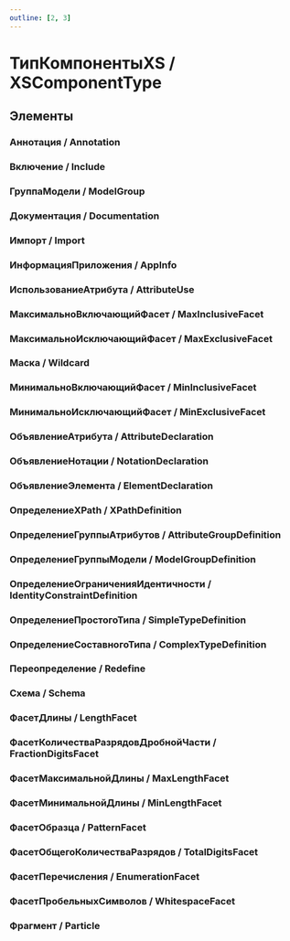 ```yaml
---
outline: [2, 3]
---
```


# ТипКомпонентыXS / XSComponentType


## Элементы


### Аннотация / Annotation


### Включение / Include


### ГруппаМодели / ModelGroup


### Документация / Documentation


### Импорт / Import


### ИнформацияПриложения / AppInfo


### ИспользованиеАтрибута / AttributeUse


### МаксимальноВключающийФасет / MaxInclusiveFacet


### МаксимальноИсключающийФасет / MaxExclusiveFacet


### Маска / Wildcard


### МинимальноВключающийФасет / MinInclusiveFacet


### МинимальноИсключающийФасет / MinExclusiveFacet


### ОбъявлениеАтрибута / AttributeDeclaration


### ОбъявлениеНотации / NotationDeclaration


### ОбъявлениеЭлемента / ElementDeclaration


### ОпределениеXPath / XPathDefinition


### ОпределениеГруппыАтрибутов / AttributeGroupDefinition


### ОпределениеГруппыМодели / ModelGroupDefinition


### ОпределениеОграниченияИдентичности / IdentityConstraintDefinition


### ОпределениеПростогоТипа / SimpleTypeDefinition


### ОпределениеСоставногоТипа / ComplexTypeDefinition


### Переопределение / Redefine


### Схема / Schema


### ФасетДлины / LengthFacet


### ФасетКоличестваРазрядовДробнойЧасти / FractionDigitsFacet


### ФасетМаксимальнойДлины / MaxLengthFacet


### ФасетМинимальнойДлины / MinLengthFacet


### ФасетОбразца / PatternFacet


### ФасетОбщегоКоличестваРазрядов / TotalDigitsFacet


### ФасетПеречисления / EnumerationFacet


### ФасетПробельныхСимволов / WhitespaceFacet


### Фрагмент / Particle

